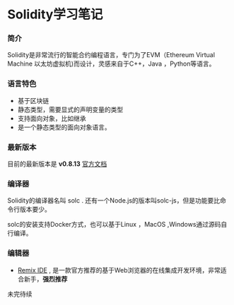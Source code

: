 # Solidity学习笔记

### 简介

Solidity是非常流行的智能合约编程语言，专门为了EVM（Ethereum Virtual Machine 以太坊虚拟机)而设计，灵感来自于C++，Java ，Python等语言。

### 语言特色

+ 基于区块链
+ 静态类型，需要显式的声明变量的类型
+ 支持面向对象，比如继承
+ 是一个静态类型的面向对象语言。

### 最新版本
  
  目前的最新版本是 **v0.8.13** [官方文档](https://docs.soliditylang.org/en/v0.8.13/)
  
### 编译器

  Solidity的编译器名叫 solc . 还有一个Node.js的版本叫solc-js，但是功能要比命令行版本要少。
  
  solc的安装支持Docker方式，也可以基于Linux ，MacOS ,Windows通过源码自行编译。 

### 编辑器

+ [Remix IDE](https://remix.ethereum.org/) , 是一款官方推荐的基于Web浏览器的在线集成开发环境，非常适合新手，**强烈推荐**

未完待续

